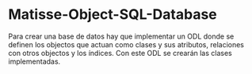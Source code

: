 # Matisse-Object-SQL-Database
Para crear una base de datos hay que implementar un ODL donde se definen los objectos que actuan como clases y sus atributos, relaciones con otros objectos y los índices.
Con este ODL se crearán las clases implementadas.
